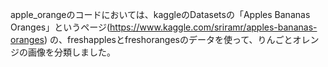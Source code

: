 apple_orangeのコードにおいては、kaggleのDatasetsの「Apples Bananas Oranges」というページ(https://www.kaggle.com/sriramr/apples-bananas-oranges)
の、freshapplesとfreshorangesのデータを使って、りんごとオレンジの画像を分類しました。
